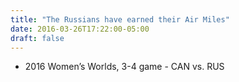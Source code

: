 ```yaml
---
title: "The Russians have earned their Air Miles"
date: 2016-03-26T17:22:00-05:00
draft: false
---
```

- 2016 Women’s Worlds, 3-4 game - CAN vs. RUS